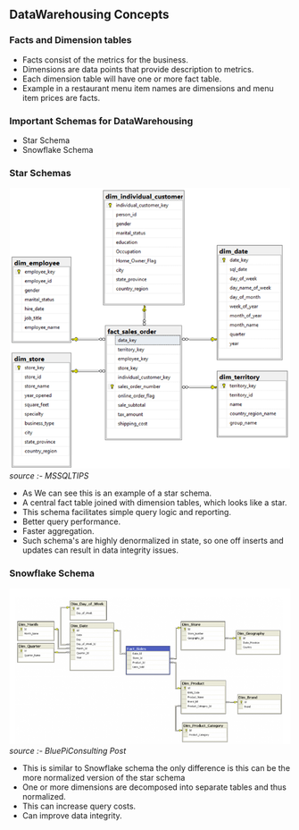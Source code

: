 ## DataWarehousing Concepts

### Facts and Dimension tables

- Facts consist of the metrics for the business.
- Dimensions are data points that provide description to metrics.
- Each dimension table will have one or more fact table.
- Example in a restaurant menu item names are dimensions and
  menu item prices are facts.

### Important Schemas for DataWarehousing

- Star Schema
- Snowflake Schema




### Star Schemas

![StarSchema](https://github.com/jehanjoshi007/MediaAssets/blob/master/StarSchema.png)
                          *source :- MSSQLTIPS*

- As We can see this is an example of a star schema.
- A central fact table joined with dimension tables, which looks like a star.
- This schema facilitates simple query logic and reporting.
- Better query performance.
- Faster aggregation.
- Such schema's are highly denormalized in state, so one off inserts and updates can
  result in data integrity issues.


### Snowflake Schema

![StarSchema](https://github.com/jehanjoshi007/MediaAssets/blob/master/SnowflakeSchema.PNG)
                          *source :- BluePiConsulting Post*

- This is similar to Snowflake schema the only difference is this can be the more
  normalized version of the star schema
- One or more dimensions are decomposed into separate tables and thus normalized.
- This can increase query costs.
- Can improve data integrity.
